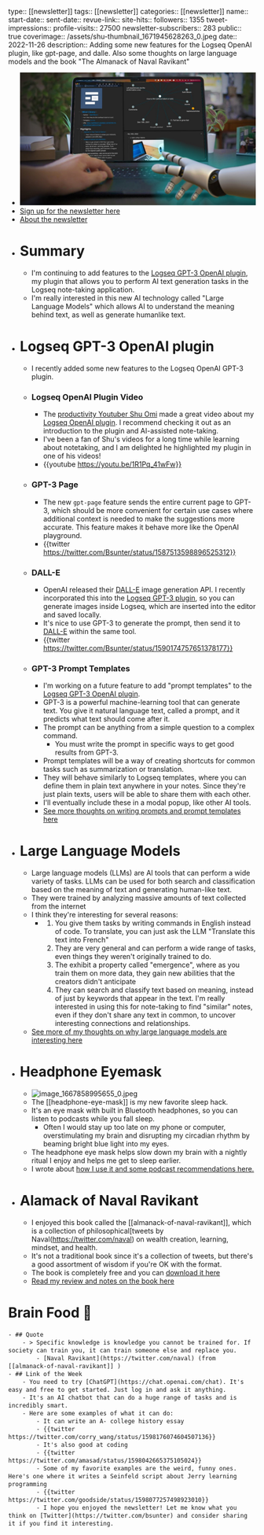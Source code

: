 type:: [[newsletter]]
tags:: [[newsletter]]
categories:: [[newsletter]]
name::
start-date::
sent-date::
revue-link::
site-hits:: 
followers:: 1355
tweet-impressions:: 
profile-visits:: 27500
newsletter-subscribers:: 283
public:: true
coverimage:: /assets/shu-thumbnail_1671945628263_0.jpeg
date:: 2022-11-26
description:: Adding some new features for the Logseq OpenAI plugin, like gpt-page, and dalle. Also some thoughts on large language models and the book "The Almanack of Naval Ravikant"

- ![shu-thumbnail.jpeg](../assets/shu-thumbnail_1671945628263_0.jpeg)
- [Sign up for the newsletter here](https://newsletter.briansunter.com)
- [About the newsletter]([[newsletter]])
- # Summary
	- I'm continuing to add features to the [Logseq GPT-3 OpenAI plugin](https://github.com/briansunter/logseq-plugin-gpt3-openai), my plugin that allows you to perform AI text generation tasks in the Logseq note-taking application.
	- I'm really interested in this new AI technology called "Large Language Models" which allows AI to understand the meaning behind text, as well as generate humanlike text.
- # Logseq GPT-3 OpenAI plugin
	- I recently added some new features to the Logseq OpenAI GPT-3 plugin.
	- ### Logseq OpenAI Plugin Video
		- The [productivity Youtuber Shu Omi](https://www.youtube.com/@ShuOmi_Official) made a great video about my [Logseq OpenAI plugin](https://github.com/briansunter/logseq-plugin-gpt3-openai). I recommend checking it out as an introduction to the plugin and AI-assisted note-taking.
		- I've been a fan of Shu's videos for a long time while learning about notetaking, and I am delighted he highlighted my plugin in one of his videos!
		- {{youtube https://youtu.be/1R1Pq_41wFw}}
	- ### GPT-3 Page
		- The new `gpt-page` feature sends the entire current page to GPT-3, which should be more convenient for certain use cases where additional context is needed to make the suggestions more accurate. This feature makes it behave more like the OpenAI playground.
		- {{twitter https://twitter.com/Bsunter/status/1587513598896525312}}
	- ### DALL-E
		- OpenAI released their [DALL-E](https://openai.com/dall-e-2/) image generation API. I recently incorporated this into the [Logseq GPT-3 plugin](https://github.com/briansunter/logseq-plugin-gpt3-openai), so you can generate images inside Logseq, which are inserted into the editor and saved locally.
		- It's nice to use GPT-3 to generate the prompt, then send it to [DALL-E](https://openai.com/dall-e-2/) within the same tool.
		- {{twitter https://twitter.com/Bsunter/status/1590174757651378177}}
	- ### GPT-3 Prompt Templates
		- I'm working on a future feature to add "prompt templates" to the [Logseq GPT-3 OpenAI plugin](https://github.com/briansunter/logseq-plugin-gpt3-openai).
		- GPT-3 is a powerful machine-learning tool that can generate text. You give it natural language text, called a prompt, and it predicts what text should come after it.
		- The prompt can be anything from a simple question to a complex command.
			- You must write the prompt in specific ways to get good results from GPT-3.
		- Prompt templates will be a way of creating shortcuts for common tasks such as summarization or translation.
		- They will behave similarly to Logseq templates, where you can define them in plain text anywhere in your notes. Since they're just plain texts, users will be able to share them with each other.
		- I'll eventually include these in a modal popup, like other AI tools.
		- [See more thoughts on writing prompts and prompt templates here]([[logseq-gpt-prompt-template]])
- # Large Language Models
	- Large language models (LLMs) are AI tools that can perform a wide variety of tasks. LLMs can be used for both search and classification based on the meaning of text and generating human-like text.
	- They were trained by analyzing massive amounts of text collected from the internet
	- I think they're interesting for several reasons:
		- 1. You give them tasks by writing commands in English instead of code. To translate, you can just ask the LLM "Translate this text into French"
		  2. They are very general and can perform a wide range of tasks, even things they weren't originally trained to do. 
		  3. The exhibit a property called "emergence", where as you train them on more data, they gain new abilities that the creators didn't anticipate
		  4. They can search and classify text based on meaning, instead of just by keywords that appear in the text. I'm really interested in using this for note-taking to find "similar" notes, even if they don't share any text in common, to uncover interesting connections and relationships.
	- [See more of my thoughts on why large language models are interesting here]([[why-large-language-models-are-interesting]])
- # Headphone Eyemask
	- ![image_1667858995655_0.jpeg](../assets/image_1667858995655_0_1667859078784_0.jpeg)
	- The [[headphone-eye-mask]] is my new favorite sleep hack.
	- It's an eye mask with built in Bluetooth headphones, so you can listen to podcasts while you fall sleep.
		- Often I would stay up too late on my phone or computer, overstimulating my brain and disrupting my circadian rhythm by beaming bright blue light into my eyes.
	- The headphone eye mask helps slow down my brain with a nightly ritual I enjoy and helps me get to sleep earlier.
	- I wrote about [how I use it and some podcast recommendations here.]([[headphone-eye-mask]])
- # Alamack of Naval Ravikant
	- I enjoyed this book called the [[almanack-of-naval-ravikant]], which is a collection of philosophical[tweets by Naval(https://twitter.com/naval) on wealth creation, learning, mindset, and health.
	- It's not a traditional book since it's a collection of tweets, but there's a good assortment of wisdom if you're OK with the format.
	- The book is completely free and you can [download it here](https://www.navalmanack.com/)
	- [Read my review and notes on the book here]([[almanack-of-naval-ravikant]])
# Brain Food 🧠
	- ## Quote
		- > Specific knowledge is knowledge you cannot be trained for. If society can train you, it can train someone else and replace you.
			- [Naval Ravikant](https://twitter.com/naval) (from [[almanack-of-naval-ravikant]] )
	- ## Link of the Week
		- You need to try [ChatGPT](https://chat.openai.com/chat). It's easy and free to get started. Just log in and ask it anything.
		- It's an AI chatbot that can do a huge range of tasks and is incredibly smart.
		- Here are some examples of what it can do:
			- It can write an A- college history essay
			- {{twitter https://twitter.com/corry_wang/status/1598176074604507136}}
			- It's also good at coding
			- {{twitter https://twitter.com/amasad/status/1598042665375105024}}
			- Some of my favorite examples are the weird, funny ones. Here's one where it writes a Seinfeld script about Jerry learning programming
			- {{twitter https://twitter.com/goodside/status/1598077257498923010}}
			- I hope you enjoyed the newsletter! Let me know what you think on [Twitter](https://twitter.com/bsunter) and consider sharing it if you find it interesting.